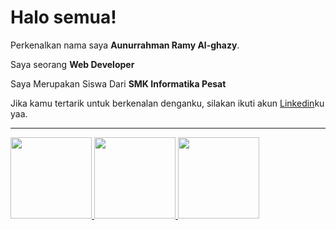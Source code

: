 # Halo semua! 

Perkenalkan nama saya **Aunurrahman Ramy Al-ghazy**.<br>

Saya seorang **Web Developer** <br>

Saya Merupakan Siswa Dari **SMK Informatika Pesat**<br>

Jika kamu tertarik untuk berkenalan denganku, silakan ikuti akun [Linkedin](www.linkedin.com/in/aunurrahman-ramy-al-ghazy-215b7628b)ku yaa.<hr>

<p align="left"> <a href="https://github.com/RyoAkihito"> 
  <img height="130em" src="https://github-readme-stats.vercel.app/api?username=RyoAkihito&show_icons=true&theme=algolia&include_all_commits=true&count_private=true"/> 
  <img height="130em" src="https://github-readme-stats.vercel.app/api/top-langs/?username=RyoAkihito&layout=compact&theme=algolia"/> 
  <img height="130em" src="https://github-readme-streak-stats.herokuapp.com/?user=RyoAkihito&theme=algolia"/> 
</a> </p>
